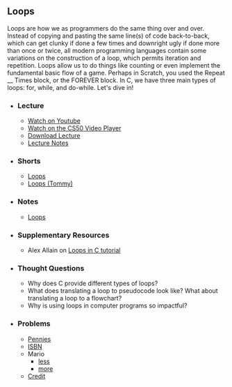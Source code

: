 ## Loops

Loops are how we as programmers do the same thing over and over. Instead of copying and pasting the same line(s) of code back-to-back, which can get clunky if done a few times and downright ugly if done more than once or twice, all modern programming languages contain some variations on the construction of a loop, which permits iteration and repetition. Loops allow us to do things like counting or even implement the fundamental basic flow of a game. Perhaps in Scratch, you used the Repeat __ Times block, or the FOREVER block. In C, we have three main types of loops: for, while, and do-while. Let's dive in!

- ### Lecture
  - [Watch on Youtube](https://www.youtube.com/embed/EApk15pCIEA?start=348&end=697)
  - [Watch on the CS50 Video Player](https://video.cs50.net/2017/fall/lectures/1?t=5m48s)
  - [Download Lecture](http://cdn.cs50.net/2017/fall/lectures/1/lecture1-720p.mp4?download)
  - [Lecture Notes](https://docs.cs50.net/2017/fall/notes/1/lecture1.html#c)

- ### Shorts
  - [Loops](https://www.youtube.com/embed/WgX8e_O7eG8)
  - [Loops (Tommy)](https://www.youtube.com/embed/HHmiHx7GGLE)

- ### Notes
  - [Loops](/assets/pdfs/unit1/loops.pdf)

- ### Supplementary Resources
  - Alex Allain on [Loops in C tutorial](https://www.cprogramming.com/tutorial/c/lesson3.html)

- ### Thought Questions
  - Why does C provide different types of loops?
  - What does translating a loop to pseudocode look like? What about translating a loop to a flowchart?
  - Why is using loops in computer programs so impactful?

- ### Problems
  - [Pennies](https://docs.cs50.net/2018/ap/problems/pennies/pennies.html)
  - [ISBN](https://docs.cs50.net/2018/ap/problems/isbn/isbn.html)
  - Mario
    - [less](https://docs.cs50.net/2018/ap/problems/mario/less/mario.html)
    - [more](https://docs.cs50.net/2018/ap/problems/mario/more/mario.html)
  - [Credit](https://docs.cs50.net/2018/ap/problems/credit/credit.html)


